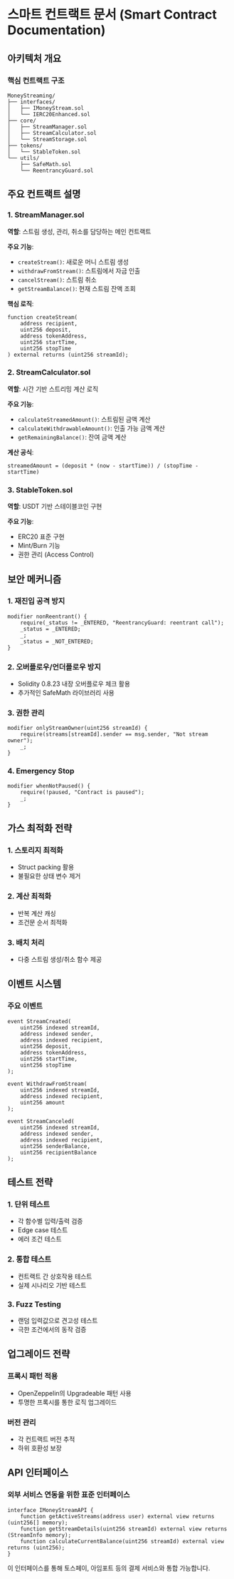# 스마트 컨트랙트 문서 (Smart Contract Documentation)

## 아키텍처 개요

### 핵심 컨트랙트 구조
```
MoneyStreaming/
├── interfaces/
│   ├── IMoneyStream.sol
│   └── IERC20Enhanced.sol
├── core/
│   ├── StreamManager.sol
│   ├── StreamCalculator.sol
│   └── StreamStorage.sol
├── tokens/
│   └── StableToken.sol
└── utils/
    ├── SafeMath.sol
    └── ReentrancyGuard.sol
```

## 주요 컨트랙트 설명

### 1. StreamManager.sol
**역할**: 스트림 생성, 관리, 취소를 담당하는 메인 컨트랙트

**주요 기능**:
- `createStream()`: 새로운 머니 스트림 생성
- `withdrawFromStream()`: 스트림에서 자금 인출
- `cancelStream()`: 스트림 취소
- `getStreamBalance()`: 현재 스트림 잔액 조회

**핵심 로직**:
```solidity
function createStream(
    address recipient,
    uint256 deposit,
    address tokenAddress,
    uint256 startTime,
    uint256 stopTime
) external returns (uint256 streamId);
```

### 2. StreamCalculator.sol
**역할**: 시간 기반 스트리밍 계산 로직

**주요 기능**:
- `calculateStreamedAmount()`: 스트림된 금액 계산
- `calculateWithdrawableAmount()`: 인출 가능 금액 계산
- `getRemainingBalance()`: 잔여 금액 계산

**계산 공식**:
```solidity
streamedAmount = (deposit * (now - startTime)) / (stopTime - startTime)
```

### 3. StableToken.sol
**역할**: USDT 기반 스테이블코인 구현

**주요 기능**:
- ERC20 표준 구현
- Mint/Burn 기능
- 권한 관리 (Access Control)

## 보안 메커니즘

### 1. 재진입 공격 방지
```solidity
modifier nonReentrant() {
    require(_status != _ENTERED, "ReentrancyGuard: reentrant call");
    _status = _ENTERED;
    _;
    _status = _NOT_ENTERED;
}
```

### 2. 오버플로우/언더플로우 방지
- Solidity 0.8.23 내장 오버플로우 체크 활용
- 추가적인 SafeMath 라이브러리 사용

### 3. 권한 관리
```solidity
modifier onlyStreamOwner(uint256 streamId) {
    require(streams[streamId].sender == msg.sender, "Not stream owner");
    _;
}
```

### 4. Emergency Stop
```solidity
modifier whenNotPaused() {
    require(!paused, "Contract is paused");
    _;
}
```

## 가스 최적화 전략

### 1. 스토리지 최적화
- Struct packing 활용
- 불필요한 상태 변수 제거

### 2. 계산 최적화
- 반복 계산 캐싱
- 조건문 순서 최적화

### 3. 배치 처리
- 다중 스트림 생성/취소 함수 제공

## 이벤트 시스템

### 주요 이벤트
```solidity
event StreamCreated(
    uint256 indexed streamId,
    address indexed sender,
    address indexed recipient,
    uint256 deposit,
    address tokenAddress,
    uint256 startTime,
    uint256 stopTime
);

event WithdrawFromStream(
    uint256 indexed streamId,
    address indexed recipient,
    uint256 amount
);

event StreamCanceled(
    uint256 indexed streamId,
    address indexed sender,
    address indexed recipient,
    uint256 senderBalance,
    uint256 recipientBalance
);
```

## 테스트 전략

### 1. 단위 테스트
- 각 함수별 입력/출력 검증
- Edge case 테스트
- 에러 조건 테스트

### 2. 통합 테스트
- 컨트랙트 간 상호작용 테스트
- 실제 시나리오 기반 테스트

### 3. Fuzz Testing
- 랜덤 입력값으로 견고성 테스트
- 극한 조건에서의 동작 검증

## 업그레이드 전략

### 프록시 패턴 적용
- OpenZeppelin의 Upgradeable 패턴 사용
- 투명한 프록시를 통한 로직 업그레이드

### 버전 관리
- 각 컨트랙트 버전 추적
- 하위 호환성 보장

## API 인터페이스

### 외부 서비스 연동을 위한 표준 인터페이스
```solidity
interface IMoneyStreamAPI {
    function getActiveStreams(address user) external view returns (uint256[] memory);
    function getStreamDetails(uint256 streamId) external view returns (StreamInfo memory);
    function calculateCurrentBalance(uint256 streamId) external view returns (uint256);
}
```

이 인터페이스를 통해 토스페이, 아임포트 등의 결제 서비스와 통합 가능합니다.